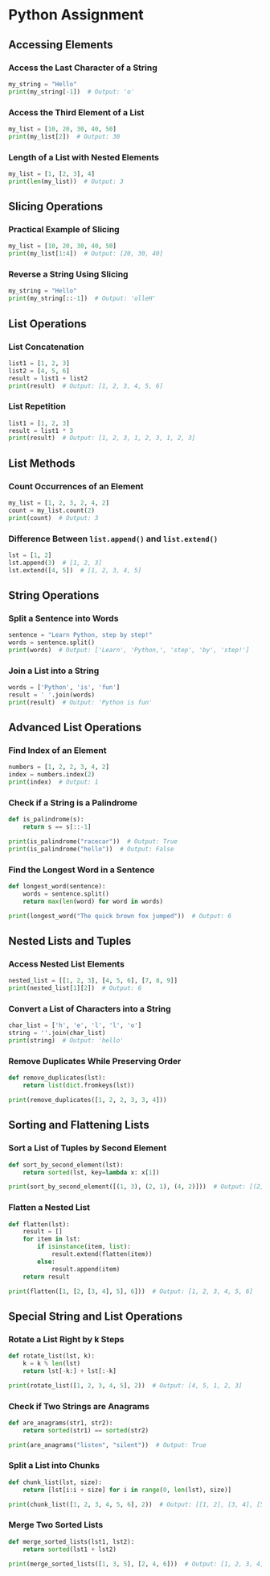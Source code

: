 # Python Assignment

## Accessing Elements

### Access the Last Character of a String
```python
my_string = "Hello"
print(my_string[-1])  # Output: 'o'
```

### Access the Third Element of a List
```python
my_list = [10, 20, 30, 40, 50]
print(my_list[2])  # Output: 30
```

### Length of a List with Nested Elements
```python
my_list = [1, [2, 3], 4]
print(len(my_list))  # Output: 3
```

## Slicing Operations

### Practical Example of Slicing
```python
my_list = [10, 20, 30, 40, 50]
print(my_list[1:4])  # Output: [20, 30, 40]
```

### Reverse a String Using Slicing
```python
my_string = "Hello"
print(my_string[::-1])  # Output: 'olleH'
```

## List Operations

### List Concatenation
```python
list1 = [1, 2, 3]
list2 = [4, 5, 6]
result = list1 + list2
print(result)  # Output: [1, 2, 3, 4, 5, 6]
```

### List Repetition
```python
list1 = [1, 2, 3]
result = list1 * 3
print(result)  # Output: [1, 2, 3, 1, 2, 3, 1, 2, 3]
```

## List Methods

### Count Occurrences of an Element
```python
my_list = [1, 2, 3, 2, 4, 2]
count = my_list.count(2)
print(count)  # Output: 3
```

### Difference Between `list.append()` and `list.extend()`
```python
lst = [1, 2]
lst.append(3)  # [1, 2, 3]
lst.extend([4, 5])  # [1, 2, 3, 4, 5]
```

## String Operations

### Split a Sentence into Words
```python
sentence = "Learn Python, step by step!"
words = sentence.split()
print(words)  # Output: ['Learn', 'Python,', 'step', 'by', 'step!']
```

### Join a List into a String
```python
words = ['Python', 'is', 'fun']
result = ' '.join(words)
print(result)  # Output: 'Python is fun'
```

## Advanced List Operations

### Find Index of an Element
```python
numbers = [1, 2, 2, 3, 4, 2]
index = numbers.index(2)
print(index)  # Output: 1
```

### Check if a String is a Palindrome
```python
def is_palindrome(s):
    return s == s[::-1]

print(is_palindrome("racecar"))  # Output: True
print(is_palindrome("hello"))  # Output: False
```

### Find the Longest Word in a Sentence
```python
def longest_word(sentence):
    words = sentence.split()
    return max(len(word) for word in words)

print(longest_word("The quick brown fox jumped"))  # Output: 6
```

## Nested Lists and Tuples

### Access Nested List Elements
```python
nested_list = [[1, 2, 3], [4, 5, 6], [7, 8, 9]]
print(nested_list[1][2])  # Output: 6
```

### Convert a List of Characters into a String
```python
char_list = ['h', 'e', 'l', 'l', 'o']
string = ''.join(char_list)
print(string)  # Output: 'hello'
```

### Remove Duplicates While Preserving Order
```python
def remove_duplicates(lst):
    return list(dict.fromkeys(lst))

print(remove_duplicates([1, 2, 2, 3, 3, 4]))
```

## Sorting and Flattening Lists

### Sort a List of Tuples by Second Element
```python
def sort_by_second_element(lst):
    return sorted(lst, key=lambda x: x[1])

print(sort_by_second_element([(1, 3), (2, 1), (4, 2)]))  # Output: [(2, 1), (4, 2), (1, 3)]
```

### Flatten a Nested List
```python
def flatten(lst):
    result = []
    for item in lst:
        if isinstance(item, list):
            result.extend(flatten(item))
        else:
            result.append(item)
    return result

print(flatten([1, [2, [3, 4], 5], 6]))  # Output: [1, 2, 3, 4, 5, 6]
```

## Special String and List Operations

### Rotate a List Right by k Steps
```python
def rotate_list(lst, k):
    k = k % len(lst)
    return lst[-k:] + lst[:-k]

print(rotate_list([1, 2, 3, 4, 5], 2))  # Output: [4, 5, 1, 2, 3]
```

### Check if Two Strings are Anagrams
```python
def are_anagrams(str1, str2):
    return sorted(str1) == sorted(str2)

print(are_anagrams("listen", "silent"))  # Output: True
```

### Split a List into Chunks
```python
def chunk_list(lst, size):
    return [lst[i:i + size] for i in range(0, len(lst), size)]

print(chunk_list([1, 2, 3, 4, 5, 6], 2))  # Output: [[1, 2], [3, 4], [5, 6]]
```

### Merge Two Sorted Lists
```python
def merge_sorted_lists(lst1, lst2):
    return sorted(lst1 + lst2)

print(merge_sorted_lists([1, 3, 5], [2, 4, 6]))  # Output: [1, 2, 3, 4, 5, 6]
```


